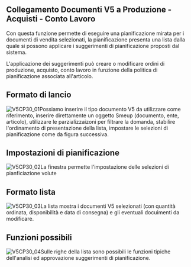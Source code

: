 ## Collegamento Documenti V5 a Produzione - Acquisti - Conto Lavoro
Con questa funzione permette di eseguire una pianificazione mirata per i documenti di vendita selezionati, la pianificazione presenta una lista dalla quale si possono applicare i suggerimenti di pianificazione proposti dal sistema.

L'applicazione dei suggerimenti può creare o modificare ordini di produzione, acquisto, conto lavoro in funzione della politica di pianificazione associata all'articolo.

## Formato di lancio
![V5CP30_01](http://localhost:3000/immagini/MBDOC_OGG-P_V5CP30/V5CP30_01.png)Possiamo inserire il tipo documento V5 da utilizzare come riferimento, inserire direttamente un oggetto Smeup (documento, ente, articolo), utilizzare le parzializzaizoni per filtrare la domanda, stabilire l'ordinamento di presentazione della lista, impostare le selezioni di pianificazione come da figura successiva.

## Impostazioni di pianificazione
![V5CP30_02](http://localhost:3000/immagini/MBDOC_OGG-P_V5CP30/V5CP30_02.png)La finestra permette l'impostazione delle selezioni di pianficiazione volute

## Formato lista
![V5CP30_03](http://localhost:3000/immagini/MBDOC_OGG-P_V5CP30/V5CP30_03.png)La lista mostra i documenti V5 selezionati (con quantità ordinata, disponibilità e data di consegna) e gli eventuali docuimenti da modificare.

## Funzioni possibili
![V5CP30_04](http://localhost:3000/immagini/MBDOC_OGG-P_V5CP30/V5CP30_04.png)Sulle righe della lista sono possibili le funzioni tipiche dell'analisi ed approvazione suggerimenti di pianificazione.
